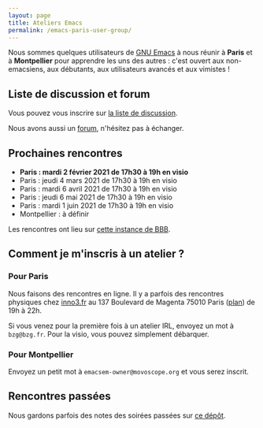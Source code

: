 ```yaml
---
layout: page
title: Ateliers Emacs
permalink: /emacs-paris-user-group/
---
```


Nous sommes quelques utilisateurs de [GNU
Emacs](https://www.gnu.org/software/emacs/) à nous réunir à **Paris**
et à **Montpellier** pour apprendre les uns des autres : c'est ouvert
aux non-emacsiens, aux débutants, aux utilisateurs avancés et aux
vimistes !

## Liste de discussion et forum

Vous pouvez vous inscrire sur [la liste de
discussion](https://emacs-doctor.com/lists/listinfo/ateliers-paris).

Nous avons aussi un [forum](https://emacs-doctor.com/forum/), n'hésitez pas à échanger.

## Prochaines rencontres

- **Paris : mardi 2 février 2021 de 17h30 à 19h en visio**
- Paris : jeudi 4 mars 2021 de 17h30 à 19h en visio
- Paris : mardi 6 avril 2021 de 17h30 à 19h en visio
- Paris : jeudi 6 mai 2021 de 17h30 à 19h en visio
- Paris : mardi 1 juin 2021 de 17h30 à 19h en visio
- Montpellier : à définir

Les rencontres ont lieu sur [cette instance de BBB](https://testgreenlight.fsf.org/bas-ppx-t3w).

## Comment je m'inscris à un atelier ?

### Pour Paris

Nous faisons des rencontres en ligne.  Il y a parfois des rencontres
physiques chez [inno3.fr](http://inno3.fr) au 137 Boulevard de Magenta
75010 Paris
([plan](http://www.openstreetmap.org/#map=16/48.8818/2.3514)) de 19h à
22h.

Si vous venez pour la première fois à un atelier IRL, envoyez un mot à
`bzg@bzg.fr`.  Pour la visio, vous pouvez simplement débarquer.

### Pour Montpellier

Envoyez un petit mot à `emacsem-owner@movoscope.org` et vous serez
inscrit.

## Rencontres passées

Nous gardons parfois des notes des soirées passées sur [ce
dépôt](https://gitlab.com/bzg2/emacsparis/blob/master/README.org).

<!-- https://gitlab.com/bzg2/emacsparis -->
